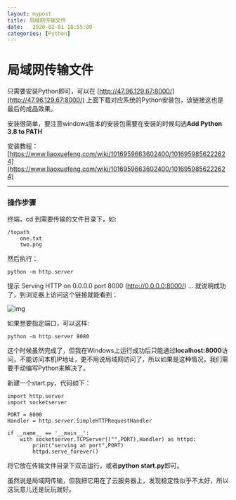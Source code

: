 ```yaml
---
layout: mypost
title: 局域网传输文件
date:   2020-02-01 18:55:00
categories: [Python]
---
```


# 局域网传输文件

只需要安装Python即可，可以在 [http://47.96.129.67:8000/](http://47.96.129.67:8000/) 上面下载对应系统的Python安装包，该链接这也是最后的成品效果。

安装很简单，要注意windows版本的安装包需要在安装的时候勾选**Add Python 3.8 to PATH**

安装教程：[https://www.liaoxuefeng.com/wiki/1016959663602400/1016959856222624](https://www.liaoxuefeng.com/wiki/1016959663602400/1016959856222624)



---

### 操作步骤

终端，cd 到需要传输的文件目录下，如:

```
/topath
	one.txt
	two.png
```

然后执行：

```
python -m http.server
```

提示 Serving HTTP on 0.0.0.0 port 8000 (http://0.0.0.0:8000/) ... 就说明成功了，到浏览器上访问这个链接就能看到：

![img](img.jpg)

如果想要指定端口，可以这样:

```
python -m http.server 8080
```

这个时候虽然完成了，但我在Windows上运行成功后只能通过**localhost:8000**访问，不能访问本机IP地址，更不用说局域网访问了，所以如果是这种情况，我们需要手动编写Python来解决了。

新建一个start.py，代码如下：

```
import http.server
import socketserver

PORT = 8000
Handler = http.server.SimpleHTTPRequestHandler

if __name__ == '__main__':
    with socketserver.TCPServer(("",PORT),Handler) as httpd:
        print("serving at port",PORT)
        httpd.serve_forever()
```

将它放在传输文件目录下双击运行，或者**python start.py**即可。



虽然说是局域网传输，但我把它用在了云服务器上，发现稳定性似乎不太好，所以这玩意儿还是玩玩就好。